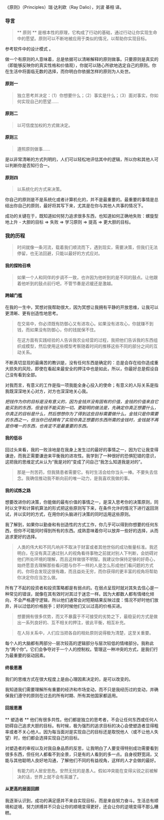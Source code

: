 
《原则》（Principles）瑞·达利欧（Ray Dalio），刘波 綦相 译。

### 导言
> ** 原则 ** 是根本性的原理，它构成了行动的基础，通过行动让你实现生命中的愿望。原则可以不断地被应用于类似的情况，以帮助你实现目标。

参考软件中的设计模式 。

做一个有原则的人意味着，总是依据可以清晰解释的原则做事。只要原则是真实的（即能够反映你的真实性格和价值观），你就可以随心所欲地选定自己的原则。你在生活中将面临无数的选择，而你明白你依据怎样的原则为人处世。

#### 原则一
> 独立思考并决定：（1）你想要什么；（2）事实是什么；（3）面对事实，你如何实现自己的愿望……

#### 原则二
> 以可信度加权的方式做决定。

#### 原则三
> 遵照原则做事……

是以非常清晰的方式列明的，人们可以轻松地评估其中的逻辑，所以你和其他人可以判断你是否知行合一。

#### 原则四
> 以系统化的方式来决策。

你自己的原则是不是系统化或者计算机化的，并不是最重要的。最重要的事情是总结出你自己的原则，最好将其写下来，尤其是在你与其他人共事的情况下。

成功的关键在于，既知道如何努力追求很多东西，也知道如何正确地失败：螺旋型地上升 - 大胆的目标 => 失败 => 学习原则 => 提高 => 更大胆的目标。


### 我的历程
> 时间就像一条河流，载着我们顺流而下，遇到现实，需要决策，但我们无法停留，也无法回避，只能以最好的方式应对。

#### 我的探险召唤
> 如果一个人和同伴的步调不一致，也许因为他听到的是不同的鼓点。让他跟着他听到的鼓点前行吧，不管节奏是迟缓还是激越。

#### 跨越门槛
在我的一生中，冥想对我帮助很大，因为冥想让我拥有平静的开放思维，让我可以更清晰、更有创造性地思考。

> 在交易中，你必须既有防御心又有进攻心。如果没有进攻心，你就赚不到钱，而如果没有防御心，你的钱就保不住。

> 在这方面有实践经验的人告诉我农业经营的过程，我把他们告诉我的东西组织成模型，然后使用这些模型考察随着时间的推移这些不同的部分之间的互动关系。

不断真切显现的最痛苦的教训是，没有任何东西是确定的：总是会存在给你造成重大损失的风险，即使在看起来最安全的押注中也是如此，所以，你最好总是假设自己没有看到全部。

对我而言，有意义的工作是指一项我能全身心投入的使命；有意义的人际关系是指我既深深地关心对方，对方也深深地关心我。

*把钱作为你的目标是没有意义的，因为金钱并没有固有的价值，金钱的价值来自它能买到的东西，但金钱不能买到一切。更聪明的做法是，先确定你真正想要什么，你真正的目标是什么，然后想想你为了得到这些目标需要做什么。金钱只是你需要的东西之一，但当你已经拥有了实现你真正想要的东西所需的金钱时，金钱就不再是你唯一的东西，也肯定不是最重要的东西。*

#### 我的低谷
回过头来看，我的一败涂地是在我身上发生过的最好的事情之一，因为它让我变得谦逊，而我正需要谦逊来平衡我的进攻性。我学到了一种很好的恐惧犯错的意识，这把我的思维定式从认为“我是对的”变成了问自己“我怎么知道我是对的”。

> 那是一剂苦药，但我猜患者需要它。有时生活会给你当头一棒。不要失去信念。我确信推动我不断向前的唯一动力，是我喜欢我做的事。

#### 我的试炼之路
想要改进你的决策，你能做的最有价值的事情之一，是深入思考你的决策原则，同时以文字和计算机算法的形式把这些原则写下来，在条件允许的情况下进行返回测试，并以实时的方式，在用你的头脑进行决策的同时运用这些原则。

我了解到，如果你以勤奋和有创造性的方式工作，你几乎可以得到你想要的任何东西，但你不可能同时得到所有的东西。成熟意味着你可以放弃一些好的选择，从而追求更好的选择。

> 人类的伟大和不同凡响并不取决于财富或者其他世俗的成功衡量标准。我还明白，在没有真正通过别人的视角看待事物之前就对别人下判断，会妨碍对他们所处环境的理解，而且这样做很不明智。我建议你保持足够的好奇心，始终愿意去理解那些看问题与你不一样的人是怎么形成他们看问题的方式的。你将会发现这很有趣，而且益处无穷，而你获得的更丰富的视角将帮助你决定你应当怎么做。

所有了不起的投资者和投资策略都是有弱点的。在弱点呈现时就对其失去信心是一种常见的错误，就像在其有效时对其过于迷恋一样。因为大都数人都有情绪化倾向，不会严格遵守逻辑，所以他们通常会对短期结果反映过度：情况不好时他们放弃，并以过低的价格脱手；好的时候他们又以过高的价格买进。

> 想要拥有很多优势，而又不暴露于不可接受的劣势之下，最稳妥的方式是做出一系列良好的、互不相关的押注，彼此平衡，相互补充。

> 在人际关系中，人们应当把各自的相处原则说得极为清楚，这至关重要。

每个人的大脑都有两部分--层次较高的逻辑部分与层次较低的情绪部分。我称此为“两个你”。它们会争夺对于一个人的控制权。管理这一种冲突的方式，是我们行为最重要的驱动因素。

#### 终极恩惠
我们的思维方式在很大程度上是由心理因素决定的，是可以改变的。

我知道我们需要理解所有重要的经济和市场变动，而不只是我经历过的变动，并确保我们遵守的原则在过去的所有时期、所有其他国家都适用。

#### 回报恩惠
** 塑造者 ** 他们有很多共性。他们都是独立的思考者，不会让任何东西或任何人妨碍自己追求大胆的目标。有时候，极为强烈的追求目标的决心会使塑造者显得粗率或者不关心他人。因为每当面对是实现自己的目标还是取悦他人（或不让他人失望）时，他们都会选择实现自己的目标。

对塑造者的审视以及对我自身品质的反思，让我明白了人要变得特别成功需要看到很多东西，但任何人都看不到全景，只是有的人看到的多一点。自身视野宽阔，又能与其他聪明人良好地沟通，了解他们不同的有益视角，这样的人才会做的最好。


> 有能力的人居安思危。安然无忧的是愚人。假如冲突能在变得尖锐之前被解决的话，世界上就不会有英雄了。

#### 从更高的层面回顾
我逐渐认识到，成功的满足感并不来自实现目标，而是来自努力奋斗。生活总有顺境和逆境，努力拼搏并不只会让你的顺境变得更好，还会让你的逆境变得不那么糟糕。


